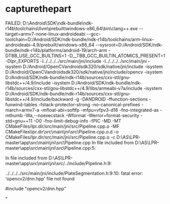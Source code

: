 # capturethepart
FAILED: D:\Android\SDK\ndk-bundle\ndk-r14b\toolchains\llvm\prebuilt\windows-x86_64\bin\clang++.exe --target=armv7-none-linux-androideabi --gcc-toolchain=D:/Android/SDK/ndk-bundle/ndk-r14b/toolchains/arm-linux-androideabi-4.9/prebuilt/windows-x86_64 --sysroot=D:/Android/SDK/ndk-bundle/ndk-r14b/platforms/android-19/arch-arm -DTBB_USE_GCC_BUILTINS=1 -D__TBB_GCC_BUILTIN_ATOMICS_PRESENT=1 -Dlpr_EXPORTS -I../../../../src/main/jni/include -I../../../../src/main/jni -isystem D:/Android/OpenCVandroidsdk320/sdk/native/jni/include -isystem D:/Android/OpenCVandroidsdk320/sdk/native/jni/include/opencv -isystem D:/Android/SDK/ndk-bundle/ndk-r14b/sources/cxx-stl/gnu-libstdc++/4.9/include -isystem D:/Android/SDK/ndk-bundle/ndk-r14b/sources/cxx-stl/gnu-libstdc++/4.9/libs/armeabi-v7a/include -isystem D:/Android/SDK/ndk-bundle/ndk-r14b/sources/cxx-stl/gnu-libstdc++/4.9/include/backward -g -DANDROID -ffunction-sections -funwind-tables -fstack-protector-strong -no-canonical-prefixes -march=armv7-a -mfloat-abi=softfp -mfpu=vfpv3-d16 -fno-integrated-as -mthumb -Wa,--noexecstack -Wformat -Werror=format-security -std=gnu++11 -O0 -fno-limit-debug-info -fPIC -MD -MT CMakeFiles/lpr.dir/src/main/jni/src/Pipeline.cpp.o -MF CMakeFiles\lpr.dir\src\main\jni\src\Pipeline.cpp.o.d -o CMakeFiles/lpr.dir/src/main/jni/src/Pipeline.cpp.o -c D:\AS\LPR-master\app\src\main\jni\src\Pipeline.cpp
In file included from D:\AS\LPR-master\app\src\main\jni\src\Pipeline.cpp:5:

In file included from D:\AS\LPR-master\app\src\main\jni\src/../include/Pipeline.h:9:

../../../../src/main/jni/include/PlateSegmentation.h:9:10: fatal error: 'opencv2/dnn.hpp' file not found

#include "opencv2/dnn.hpp"

^
